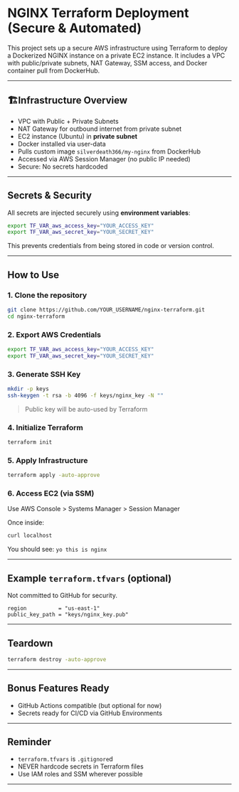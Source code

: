 # NGINX Terraform Deployment (Secure & Automated)

This project sets up a secure AWS infrastructure using Terraform to deploy a Dockerized NGINX instance on a private EC2 instance. It includes a VPC with public/private subnets, NAT Gateway, SSM access, and Docker container pull from DockerHub.

---

## 🏗️Infrastructure Overview

-  VPC with Public + Private Subnets
-  NAT Gateway for outbound internet from private subnet
-  EC2 instance (Ubuntu) in **private subnet**
-  Docker installed via user-data
-  Pulls custom image `silverdeath366/my-nginx` from DockerHub
-  Accessed via AWS Session Manager (no public IP needed)
-  Secure: No secrets hardcoded

---

##  Secrets & Security

All secrets are injected securely using **environment variables**:

```bash
export TF_VAR_aws_access_key="YOUR_ACCESS_KEY"
export TF_VAR_aws_secret_key="YOUR_SECRET_KEY"
```

This prevents credentials from being stored in code or version control.

---

##  How to Use

### 1. Clone the repository
```bash
git clone https://github.com/YOUR_USERNAME/nginx-terraform.git
cd nginx-terraform
```

### 2. Export AWS Credentials
```bash
export TF_VAR_aws_access_key="YOUR_ACCESS_KEY"
export TF_VAR_aws_secret_key="YOUR_SECRET_KEY"
```

### 3. Generate SSH Key
```bash
mkdir -p keys
ssh-keygen -t rsa -b 4096 -f keys/nginx_key -N ""
```

> Public key will be auto-used by Terraform

### 4. Initialize Terraform
```bash
terraform init
```

### 5. Apply Infrastructure
```bash
terraform apply -auto-approve
```

### 6. Access EC2 (via SSM)
Use AWS Console > Systems Manager > Session Manager

Once inside:
```bash
curl localhost
```
You should see: `yo this is nginx`

---

##  Example `terraform.tfvars` (optional)

Not committed to GitHub for security.

```hcl
region          = "us-east-1"
public_key_path = "keys/nginx_key.pub"
```

---

##  Teardown

```bash
terraform destroy -auto-approve
```

---

##  Bonus Features Ready

- GitHub Actions compatible (but optional for now)
- Secrets ready for CI/CD via GitHub Environments

---

##  Reminder

- `terraform.tfvars` is `.gitignore`d
- NEVER hardcode secrets in Terraform files
- Use IAM roles and SSM wherever possible

---

